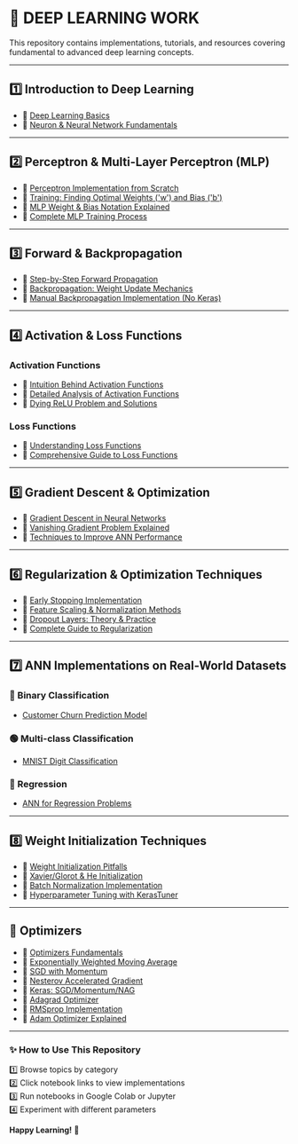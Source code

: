 # **🧠 DEEP LEARNING WORK**  

This repository contains implementations, tutorials, and resources covering fundamental to advanced deep learning concepts.

---

## **1️⃣ Introduction to Deep Learning**  
- 🔹 [Deep Learning Basics](https://github.com/KARTIKPARATKAR/DEEP-LEARNING-WORK/blob/main/DeepLearningIntro.txt)  
- 🔹 [Neuron & Neural Network Fundamentals](https://github.com/KARTIKPARATKAR/DEEP-LEARNING-WORK/blob/main/Neuron%26NeuralNetwork.ipynb)  

---

## **2️⃣ Perceptron & Multi-Layer Perceptron (MLP)**  
- 🔹 [Perceptron Implementation from Scratch](https://github.com/KARTIKPARATKAR/DEEP-LEARNING-WORK/blob/main/PerceptronImplementation.ipynb)  
- 🔹 [Training: Finding Optimal Weights ('w') and Bias ('b')](https://github.com/KARTIKPARATKAR/DEEP-LEARNING-WORK/blob/main/PerceptronTraining%26Finding'w'%26'b'ValuesInPerceptron.ipynb)  
- 🔹 [MLP Weight & Bias Notation Explained](https://github.com/KARTIKPARATKAR/DEEP-LEARNING-WORK/blob/main/MultilayerPerceptronNotation.ipynb)  
- 🔹 [Complete MLP Training Process](https://github.com/KARTIKPARATKAR/DEEP-LEARNING-WORK/blob/main/MultilayerPerceptron.ipynb)  

---

## **3️⃣ Forward & Backpropagation**  
- 🔹 [Step-by-Step Forward Propagation](https://github.com/KARTIKPARATKAR/DEEP-LEARNING-WORK/blob/main/ForwardPropogation.ipynb)  
- 🔹 [Backpropagation: Weight Update Mechanics](https://github.com/KARTIKPARATKAR/DEEP-LEARNING-WORK/blob/main/Backpropogation.ipynb)  
- 🔹 [Manual Backpropagation Implementation (No Keras)](https://github.com/KARTIKPARATKAR/DEEP-LEARNING-WORK/blob/main/Backpropogation_Implementation.ipynb)  

---

## **4️⃣ Activation & Loss Functions**  
### **Activation Functions**  
- 🔹 [Intuition Behind Activation Functions](https://github.com/KARTIKPARATKAR/DEEP-LEARNING-WORK/blob/main/ActivationFunction.ipynb)  
- 🔹 [Detailed Analysis of Activation Functions](https://github.com/KARTIKPARATKAR/DEEP-LEARNING-WORK/blob/main/Activation_Functions_In_Deep_Learning.ipynb)  
- 🔹 [Dying ReLU Problem and Solutions](https://github.com/KARTIKPARATKAR/DEEP-LEARNING-WORK/blob/main/ReLU_Problem_and_Its_Varients.ipynb)  

### **Loss Functions**  
- 🔹 [Understanding Loss Functions](https://github.com/KARTIKPARATKAR/DEEP-LEARNING-WORK/blob/main/LossFunctionIntuation.ipynb)  
- 🔹 [Comprehensive Guide to Loss Functions](https://github.com/KARTIKPARATKAR/DEEP-LEARNING-WORK/blob/main/LossFunctonsInNeuralNetwork.ipynb)  

---

## **5️⃣ Gradient Descent & Optimization**  
- 🔹 [Gradient Descent in Neural Networks](https://github.com/KARTIKPARATKAR/DEEP-LEARNING-WORK/blob/main/GradientDescentInNeuralNetwork.ipynb)  
- 🔹 [Vanishing Gradient Problem Explained](https://github.com/KARTIKPARATKAR/DEEP-LEARNING-WORK/blob/main/VanishingGradientProblemInANN.ipynb)  
- 🔹 [Techniques to Improve ANN Performance](https://github.com/KARTIKPARATKAR/DEEP-LEARNING-WORK/blob/main/HowToImprovePerformanceOfANN.ipynb)  

---

## **6️⃣ Regularization & Optimization Techniques**  
- 🔹 [Early Stopping Implementation](https://github.com/KARTIKPARATKAR/DEEP-LEARNING-WORK/blob/main/Early_Stopping_In_ANN.ipynb)  
- 🔹 [Feature Scaling & Normalization Methods](https://github.com/KARTIKPARATKAR/DEEP-LEARNING-WORK/blob/main/Data_or_Feature_Scaling_Normalization_In_ANN.ipynb)  
- 🔹 [Dropout Layers: Theory & Practice](https://github.com/KARTIKPARATKAR/DEEP-LEARNING-WORK/blob/main/Dropout_Layers_In_ANN.ipynb)  
- 🔹 [Complete Guide to Regularization](https://github.com/KARTIKPARATKAR/DEEP-LEARNING-WORK/blob/main/Regularization_In_Deep_Learning.ipynb)  

---

## **7️⃣ ANN Implementations on Real-World Datasets**  
### **🔵 Binary Classification**  
- [Customer Churn Prediction Model](https://github.com/KARTIKPARATKAR/DEEP-LEARNING-WORK/blob/main/CustomerChurnPredictionUsingANN.ipynb)  

### **🟢 Multi-class Classification**  
- [MNIST Digit Classification](https://github.com/KARTIKPARATKAR/DEEP-LEARNING-WORK/blob/main/MNIST_classification.ipynb)  

### **🔴 Regression**  
- [ANN for Regression Problems](https://github.com/KARTIKPARATKAR/DEEP-LEARNING-WORK/blob/main/ANN_For__Regression_Problem.ipynb)  

---

## **8️⃣ Weight Initialization Techniques**  
- 🔹 [Weight Initialization Pitfalls](https://github.com/KARTIKPARATKAR/DEEP-LEARNING-WORK/blob/main/WeightInitilizationTechnique(WhatNotToDo).ipynb)  
- 🔹 [Xavier/Glorot & He Initialization](https://github.com/KARTIKPARATKAR/DEEP-LEARNING-WORK/blob/main/Xavier_Glorat_And_He_Weight_Initialization_.ipynb)  
- 🔹 [Batch Normalization Implementation](https://github.com/KARTIKPARATKAR/DEEP-LEARNING-WORK/blob/main/BatchNormalization_.ipynb)  
- 🔹 [Hyperparameter Tuning with KerasTuner](https://github.com/KARTIKPARATKAR/DEEP-LEARNING-WORK/blob/main/Keras_Hyperparameter_Tunning.ipynb)  

---

## **🔧 Optimizers**  
- 🔹 [Optimizers Fundamentals](https://github.com/KARTIKPARATKAR/DEEP-LEARNING-WORK/blob/main/Optimizers_.ipynb)  
- 🔹 [Exponentially Weighted Moving Average](https://github.com/KARTIKPARATKAR/DEEP-LEARNING-WORK/blob/main/ExponentiallyWeightedMovingAverage_.ipynb)  
- 🔹 [SGD with Momentum](https://github.com/KARTIKPARATKAR/DEEP-LEARNING-WORK/blob/main/SGD_with_Momentum_(Optimizers_Part_2).ipynb)  
- 🔹 [Nesterov Accelerated Gradient](https://github.com/KARTIKPARATKAR/DEEP-LEARNING-WORK/blob/main/NesterovAcceleratedGradient(NAG)_Optimizers_Part_3.ipynb)  
- 🔹 [Keras: SGD/Momentum/NAG](https://github.com/KARTIKPARATKAR/DEEP-LEARNING-WORK/blob/main/Stochastic_Gradient_Descent_Imlementation_Optimizers_Part_3.ipynb)  
- 🔹 [Adagrad Optimizer](https://github.com/KARTIKPARATKAR/DEEP-LEARNING-WORK/blob/main/AdaGrad_Optimizer.ipynb)  
- 🔹 [RMSprop Implementation](https://github.com/KARTIKPARATKAR/DEEP-LEARNING-WORK/blob/main/RMSProp_Optimizer.ipynb)  
- 🔹 [Adam Optimizer Explained](https://github.com/KARTIKPARATKAR/DEEP-LEARNING-WORK/blob/main/Adam_Optimizer.ipynb)  

---

### **✨ How to Use This Repository**  
1️⃣ Browse topics by category  
2️⃣ Click notebook links to view implementations  
3️⃣ Run notebooks in Google Colab or Jupyter  
4️⃣ Experiment with different parameters  

**Happy Learning!** 🚀
